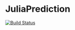 # JuliaPrediction

[![Build Status](https://github.com/RobinChaussemy/JuliaPrediction.jl/actions/workflows/CI.yml/badge.svg?branch=main)](https://github.com/RobinChaussemy/JuliaPrediction.jl/actions/workflows/CI.yml?query=branch%3Amain)
